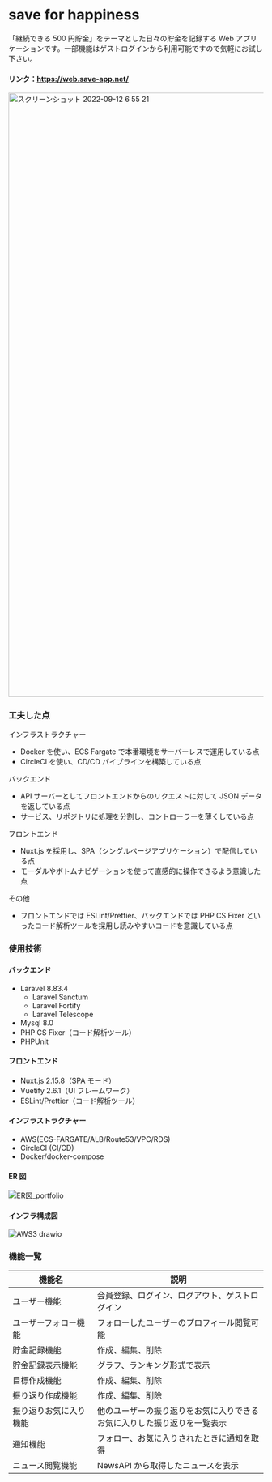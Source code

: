 # save for happiness

「継続できる 500 円貯金」をテーマとした日々の貯金を記録する Web アプリケーションです。一部機能はゲストログインから利用可能ですので気軽にお試し下さい。

#### リンク：https://web.save-app.net/

<img width="1194" alt="スクリーンショット 2022-09-12 6 55 21" src="https://user-images.githubusercontent.com/92079024/189550638-2638756f-0fc0-4c02-852d-c4b0648b5cff.png">

### 工夫した点

インフラストラクチャー

- Docker を使い、ECS Fargate で本番環境をサーバーレスで運用している点
- CircleCI を使い、CD/CD パイプラインを構築している点

バックエンド

- API サーバーとしてフロントエンドからのリクエストに対して JSON データを返している点
- サービス、リポジトリに処理を分割し、コントローラーを薄くしている点

フロントエンド

- Nuxt.js を採用し、SPA（シングルページアプリケーション）で配信している点
- モーダルやボトムナビゲーションを使って直感的に操作できるよう意識した点

その他

- フロントエンドでは ESLint/Prettier、バックエンドでは PHP CS Fixer といったコード解析ツールを採用し読みやすいコードを意識している点

### 使用技術

#### バックエンド

- Laravel 8.83.4
  - Laravel Sanctum
  - Laravel Fortify
  - Laravel Telescope
- Mysql 8.0
- PHP CS Fixer（コード解析ツール）
- PHPUnit

#### フロントエンド

- Nuxt.js 2.15.8（SPA モード）
- Vuetify 2.6.1（UI フレームワーク）
- ESLint/Prettier（コード解析ツール）

#### インフラストラクチャー

- AWS(ECS-FARGATE/ALB/Route53/VPC/RDS)
- CircleCI (CI/CD)
- Docker/docker-compose

#### ER 図

![ER図_portfolio](https://user-images.githubusercontent.com/92079024/189545324-d122ed73-5474-479e-933e-ba1a7cab7ed8.png)

#### インフラ構成図

![AWS3 drawio](https://user-images.githubusercontent.com/92079024/189545358-0a60551f-cc76-4593-8a63-e567dbca84e9.png)

### 機能一覧

| 機能名                 | 説明                                                                         |
| ---------------------- | ---------------------------------------------------------------------------- |
| ユーザー機能           | 会員登録、ログイン、ログアウト、ゲストログイン                               |
| ユーザーフォロー機能   | フォローしたユーザーのプロフィール閲覧可能                                   |
| 貯金記録機能           | 作成、編集、削除                                                             |
| 貯金記録表示機能       | グラフ、ランキング形式で表示                                                 |
| 目標作成機能           | 作成、編集、削除                                                             |
| 振り返り作成機能       | 作成、編集、削除                                                             |
| 振り返りお気に入り機能 | 他のユーザーの振り返りをお気に入りできる<br>お気に入りした振り返りを一覧表示 |
| 通知機能               | フォロー、お気に入りされたときに通知を取得                                   |
| ニュース閲覧機能       | NewsAPI から取得したニュースを表示                                           |
